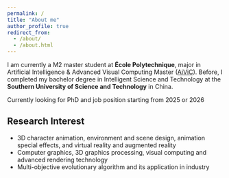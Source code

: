 ```yaml
---
permalink: /
title: "About me"
author_profile: true
redirect_from: 
  - /about/
  - /about.html
---
```


I am currently a M2 master student at **École Polytechnique**, major in Artificial Intelligence & Advanced Visual Computing Master ([AiViC](https://programmes.polytechnique.edu/en/master/all-msct-programs/artificial-intelligence-advanced-visual-computing-master)). Before, I completed my bachelor degree in Intelligent Science and Technology at the **Southern University of Science and Technology** in China.

Currently looking for PhD and job position starting from 2025 or 2026

Research Interest
------
- 3D character animation, environment and scene design, animation special effects, and virtual reality and augmented reality
- Computer graphics, 3D graphics processing, visual computing and advanced rendering technology
- Multi-objective evolutionary algorithm and its application in industry
